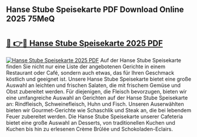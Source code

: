 ## Hanse Stube Speisekarte PDF Download Online 2025 75MeQ

# <h2><a href="http://gcbji8.nevu.top/?p=Hanse+Stube+Speisekarte">🔗 👉🔴 Hanse Stube Speisekarte 2025 PDF</a></h2>

[![Hanse Stube Speisekarte 2025 PDF](https://i.imgur.com/dBaPXMq.png)](http://gcbji8.nevu.top/?p=Hanse+Stube+Speisekarte)
Auf der Hanse Stube Speisekarte finden Sie nicht nur eine Liste der angebotenen Gerichte in einem Restaurant oder Café, sondern auch etwas, das für Ihren Geschmack köstlich und geeignet ist. Unsere Hanse Stube Speisekarte bietet eine große Auswahl an leichten und frischen Salaten, die mit frischem Gemüse und Obst zubereitet werden. Für diejenigen, die Fleisch bevorzugen, bieten wir eine umfangreiche Auswahl an Gerichten auf der Hanse Stube Speisekarte an: Rindfleisch, Schweinefleisch, Huhn und Fisch. Unseren Auserwählten bieten wir Gourmet-Gerichte wie Schaschlik und Steak an, die bei lebendem Feuer zubereitet werden. Die Hanse Stube Speisekarte unserer Cafeteria bietet eine große Auswahl an Desserts, von traditionellen Kuchen und Kuchen bis hin zu erlesenen Crème Brûlée und Schokoladen-Eclairs.
